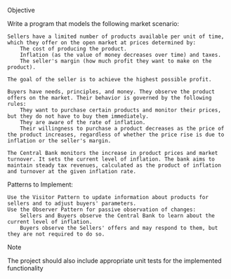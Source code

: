 Objective

Write a program that models the following market scenario:

    Sellers have a limited number of products available per unit of time, which they offer on the open market at prices determined by:
        The cost of producing the product.
        Inflation (as the value of money decreases over time) and taxes.
        The seller's margin (how much profit they want to make on the product).

    The goal of the seller is to achieve the highest possible profit.

    Buyers have needs, principles, and money. They observe the product offers on the market. Their behavior is governed by the following rules:
        They want to purchase certain products and monitor their prices, but they do not have to buy them immediately.
        They are aware of the rate of inflation.
        Their willingness to purchase a product decreases as the price of the product increases, regardless of whether the price rise is due to inflation or the seller's margin.

    The Central Bank monitors the increase in product prices and market turnover. It sets the current level of inflation. The bank aims to maintain steady tax revenues, calculated as the product of inflation and turnover at the given inflation rate.

Patterns to Implement:

    Use the Visitor Pattern to update information about products for sellers and to adjust buyers' parameters. 
    Use the Observer Pattern for passive observation of changes:
        Sellers and Buyers observe the Central Bank to learn about the current level of inflation.
        Buyers observe the Sellers' offers and may respond to them, but they are not required to do so.

Note

The project should also include appropriate unit tests for the implemented functionality